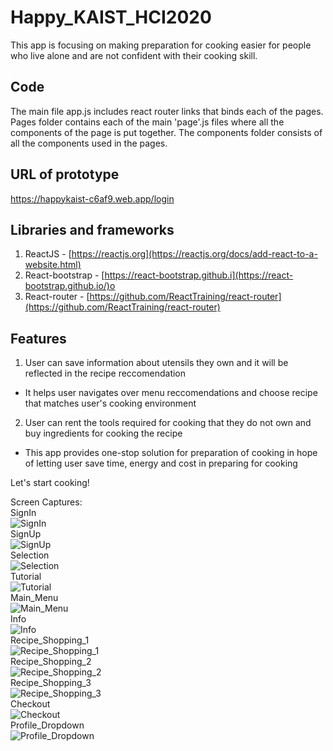 # Happy_KAIST_HCI2020
This app is focusing on making preparation for cooking easier for people who live alone and are not confident with their cooking skill. 

## Code
The main file app.js includes react router links that binds each of the pages. Pages folder contains each of the main 'page'.js files where all the components of the page is put together. The components folder consists of all the components used in the pages.

## URL of prototype
https://happykaist-c6af9.web.app/login

## Libraries and frameworks
1. ReactJS - [https://reactjs.org](https://reactjs.org/docs/add-react-to-a-website.html)
2. React-bootstrap - [https://react-bootstrap.github.i](https://react-bootstrap.github.io/)o
3. React-router - [https://github.com/ReactTraining/react-router](https://github.com/ReactTraining/react-router)

## Features
1. User can save information about utensils they own and it will be reflected in the recipe reccomendation 
  - It helps user navigates over menu reccomendations and choose recipe that matches user's cooking environment
2. User can rent the tools required for cooking that they do not own and buy ingredients for cooking the recipe
  - This app provides one-stop solution for preparation of cooking in hope of letting user save time, energy and cost in preparing for cooking


Let's start cooking!


Screen Captures:  
SignIn  
![SignIn](https://github.com/ins0o/Happy_KAIST_HCI2020/raw/master/Images_For_Readme/01_SignIn.png "SignIn")  
SignUp  
![SignUp](https://github.com/ins0o/Happy_KAIST_HCI2020/raw/master/Images_For_Readme/02_SignUp.png "SignUp")  
Selection  
![Selection](https://github.com/ins0o/Happy_KAIST_HCI2020/raw/master/Images_For_Readme/03_Selection.png "Selection")  
Tutorial  
![Tutorial](https://github.com/ins0o/Happy_KAIST_HCI2020/raw/master/Images_For_Readme/04_Tutorial.png "Tutorial")  
Main_Menu  
![Main_Menu](https://github.com/ins0o/Happy_KAIST_HCI2020/raw/master/Images_For_Readme/05_Main_Menu.png "Main_Menu")  
Info  
![Info](https://github.com/ins0o/Happy_KAIST_HCI2020/raw/master/Images_For_Readme/06_Info.png "Info")  
Recipe_Shopping_1  
![Recipe_Shopping_1](https://github.com/ins0o/Happy_KAIST_HCI2020/raw/master/Images_For_Readme/07_Recipe_Shopping_1.png "Recipe_Shopping_1")  
Recipe_Shopping_2  
![Recipe_Shopping_2](https://github.com/ins0o/Happy_KAIST_HCI2020/raw/master/Images_For_Readme/08_Recipe_Shopping_2.png "Recipe_Shopping_2")  
Recipe_Shopping_3  
![Recipe_Shopping_3](https://github.com/ins0o/Happy_KAIST_HCI2020/raw/master/Images_For_Readme/09_Recipe_Shopping_3.png "Recipe_Shopping_3")  
Checkout  
![Checkout](https://github.com/ins0o/Happy_KAIST_HCI2020/raw/master/Images_For_Readme/10_Checkout.png "Checkout")  
Profile_Dropdown  
![Profile_Dropdown](https://github.com/ins0o/Happy_KAIST_HCI2020/raw/master/Images_For_Readme/11_Profile_Dropdown.png "Profile_Dropdown")  





